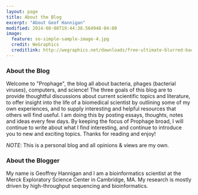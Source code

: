 ```yaml
---
layout: page
title: About the Blog
excerpt: "About Geof Hannigan"
modified: 2014-08-08T19:44:38.564948-04:00
image:
  feature: so-simple-sample-image-4.jpg
  credit: WeGraphics
  creditlink: http://wegraphics.net/downloads/free-ultimate-blurred-background-pack/
---
```


### About the Blog
Welcome to "Prophage", the blog all about bacteria, phages (bacterial viruses), computers, and science!  The three goals of this blog are to provide thoughtful discussions about current scientific topics and literature, to offer insight into the life of a biomedical scientist by outlining some of my own experiences, and to supply interesting and helpful resources that others will find useful.  I am doing this by posting essays, thoughts, notes and ideas every few days.  By keeping the focus of Prophage broad, I will continue to write about what I find interesting, and continue to introduce you to new and exciting topics.  Thanks for reading and enjoy! 

*NOTE*: This is a personal blog and all opinions & views are my own.

### About the Blogger
My name is Geoffrey Hannigan and I am a bioinformatics scientist at the Merck Exploratory Science Center in Cambridge, MA. My research is mostly driven by high-throughput sequencing and bioinformatics. 
